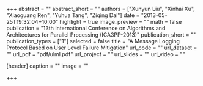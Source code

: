 +++
abstract = ""
abstract_short = ""
authors = ["Xunyun Liu", "Xinhai Xu", "Xiaoguang Ren", "Yuhua Tang", "Ziqing Dai"]
date = "2013-05-25T19:32:04+10:00"
highlight = true
image_preview = ""
math = false
publication = "13th International Conference on Algorithms and Architectures for Parallel Processing (ICA3PP-2013)"
publication_short = ""
publication_types = ["1"]
selected = false
title = "A Message Logging Protocol Based on User Level Failure Mitigation"
url_code = ""
url_dataset = ""
url_pdf = "pdf/ulml.pdf"
url_project = ""
url_slides = ""
url_video = ""

[header]
  caption = ""
  image = ""

+++

